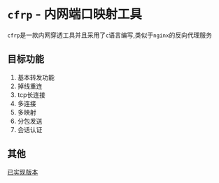 # `cfrp` - 内网端口映射工具
`cfrp`是一款内网穿透工具并且采用了`c`语言编写,类似于`nginx`的反向代理服务

## 目标功能
1. 基本转发功能
2. 掉线重连
3. tcp长连接
4. 多连接
5. 多映射
6. 分包发送
7. 会话认证

## 其他
[已实现版本](https://github.com/editso/cfrp/tags)